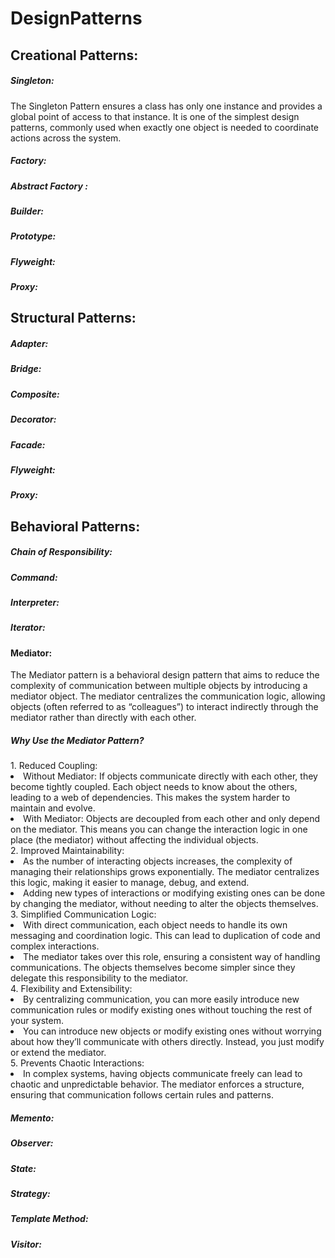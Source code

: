 # DesignPatterns

<h2>Creational Patterns:</h4>

<h5>Singleton: </h5>
<p>
  The Singleton Pattern ensures a class has only one instance and provides a global point of access to that instance. It is one of the 
  simplest design patterns, commonly used when exactly one object is needed to coordinate actions across the system.
</p>
<h5>Factory: </h5>
<h5>Abstract Factory : </h5>
<h5>Builder:  </h5>
<h5>Prototype: </h5>
<h5>Flyweight: </h5>
<h5>Proxy: </h5>


<h2>Structural Patterns:</h4>
<h5>Adapter: </h5>
<h5>Bridge: </h5>
<h5>Composite: </h5>
<h5>Decorator:  </h5>
<h5>Facade: </h5>
<h5>Flyweight: </h5>
<h5>Proxy: </h5>


<h2>Behavioral Patterns:</h2>

<h5>Chain of Responsibility: </h5>
<h5>Command:</h5>
<h5>Interpreter: </h5>
<h5>Iterator:  </h5>
<h4>Mediator: </h4>
<p>
The Mediator pattern is a behavioral design pattern that aims to reduce the complexity of communication between multiple objects by introducing a mediator object. 
The mediator centralizes the communication logic, allowing objects (often referred to as “colleagues”) to interact indirectly through the mediator rather than directly with each other.
</p>

<h5>Why Use the Mediator Pattern?</h5>
1.	Reduced Coupling:
<li>	Without Mediator: If objects communicate directly with each other, they become tightly coupled. Each object needs to know about the others, leading to a web of dependencies. This makes the system harder to maintain and evolve.</li>
<li>	With Mediator: Objects are decoupled from each other and only depend on the mediator. This means you can change the interaction logic in one place (the mediator) without affecting the individual objects.</li>
2.	Improved Maintainability:
<li>	As the number of interacting objects increases, the complexity of managing their relationships grows exponentially. The mediator centralizes this logic, making it easier to manage, debug, and extend.</li>
<li>	Adding new types of interactions or modifying existing ones can be done by changing the mediator, without needing to alter the objects themselves.</li>
3.	Simplified Communication Logic:
<li>	With direct communication, each object needs to handle its own messaging and coordination logic. This can lead to duplication of code and complex interactions.</li>
<li>	The mediator takes over this role, ensuring a consistent way of handling communications. The objects themselves become simpler since they delegate this responsibility to the mediator.</li>
4.	Flexibility and Extensibility:
<li>	By centralizing communication, you can more easily introduce new communication rules or modify existing ones without touching the rest of your system.</li>
<li>	You can introduce new objects or modify existing ones without worrying about how they’ll communicate with others directly. Instead, you just modify or extend the mediator.</li>
5.	Prevents Chaotic Interactions:
<li>	In complex systems, having objects communicate freely can lead to chaotic and unpredictable behavior. The mediator enforces a structure, ensuring that communication follows certain rules and patterns.</li>
<h5>Memento: </h5>
<h5>Observer: </h5>
<h5>State: </h5>
<h5>Strategy: </h5>
<h5>Template Method:  </h5>
<h5>Visitor:  </h5>


